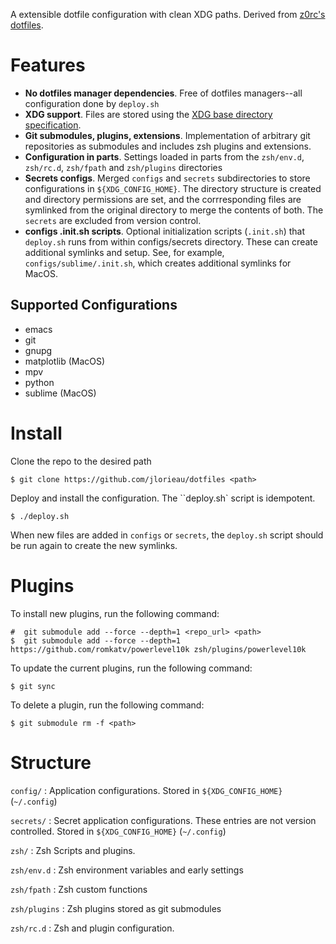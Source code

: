 A extensible dotfile configuration with clean XDG paths.
Derived from [z0rc's dotfiles](https://github.com/z0rc/dotfiles/blob/main/zsh/env.d/01_zmodload.zsh).

Features
========
- **No dotfiles manager dependencies**. Free of dotfiles managers--all configuration 
  done by ``deploy.sh``
- **XDG support**. Files are stored using the 
  [XDG base directory specification](https://specifications.freedesktop.org/basedir-spec/basedir-spec-latest.html).
- **Git submodules, plugins, extensions**. Implementation of arbitrary git repositories 
  as submodules and includes zsh plugins and extensions.
- **Configuration in parts**. Settings loaded in parts from the ``zsh/env.d``, 
  ``zsh/rc.d``, ``zsh/fpath`` and ``zsh/plugins`` directories
- **Secrets configs**. Merged ``configs`` and ``secrets`` subdirectories to store 
  configurations in ``${XDG_CONFIG_HOME}``. The directory structure is created and
  directory permissions are set, and the corrresponding files are symlinked
  from the original directory to merge the contents of both. The ``secrets``
  are excluded from version control.
- **configs .init.sh scripts**. Optional initialization scripts (``.init.sh``) that 
  ``deploy.sh`` runs from within configs/secrets directory. These can create additional 
  symlinks and setup. See, for example,  ``configs/sublime/.init.sh``, which creates 
  additional symlinks for MacOS.

Supported Configurations
------------------------
- emacs
- git
- gnupg
- matplotlib (MacOS)
- mpv
- python
- sublime (MacOS)

Install
=======
Clone the repo to the desired path

```shell
$ git clone https://github.com/jlorieau/dotfiles <path>
```

Deploy and install the configuration. The ``deploy.sh` script is idempotent.

```shell
$ ./deploy.sh
```

When new files are added in ``configs`` or ``secrets``, the ``deploy.sh`` script
should be run again to create the new symlinks.

Plugins
=======

To install new plugins, run the following command:

```shell
#  git submodule add --force --depth=1 <repo_url> <path> 
$  git submodule add --force --depth=1 https://github.com/romkatv/powerlevel10k zsh/plugins/powerlevel10k 
```

To update the current plugins, run the following command:

```shell
$ git sync
```

To delete a plugin, run the following command:

```shell
$ git submodule rm -f <path>
```

Structure
=========

``config/``
: Application configurations. Stored in `${XDG_CONFIG_HOME}` (`~/.config`)

``secrets/``
: Secret application configurations. These entries are not version controlled. Stored in `${XDG_CONFIG_HOME}` (`~/.config`)

``zsh/``
: Zsh Scripts and plugins.

``zsh/env.d``
: Zsh environment variables and early settings

``zsh/fpath``
: Zsh custom functions

``zsh/plugins``
: Zsh plugins stored as git submodules

``zsh/rc.d``
: Zsh and plugin configuration.

